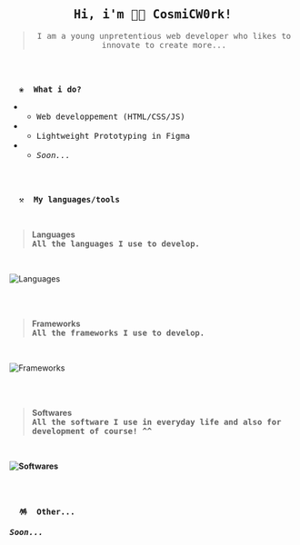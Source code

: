 <h2 align="center"><samp>Hi, i'm 💫🚀 CosmiCW0rk!</samp></h2>

> <p align="center"><samp>I am a young unpretentious web developer who likes to innovate to create more...</samp></p>

<br>
<br>
<pre>
  ❀  <strong>What i do?</strong>
</pre>

+ + <samp>Web developpement (HTML/CSS/JS) </samp>

+ + <samp>Lightweight Prototyping in Figma</samp>

+ + <samp>*Soon...*</samp>




<br>
<br>
<pre>
  ⚒  <strong>My languages/tools</strong>
</pre>

<br>

> **Languages**<br> <samp><strong>All the languages ​​I use to develop.</strong></samp>

<br>

![Languages](https://go-skill-icons.vercel.app/api/icons?i=html,,css,,js,,python)

<br>
<br>

> **Frameworks**<br> <samp><strong>All the frameworks ​​I use to develop.</strong></samp>

<br>

![Frameworks](https://go-skill-icons.vercel.app/api/icons?i=tailwindcss,,alpinejs)

<br>
<br>

> **Softwares**<br> <samp><strong>All the software I use in everyday life and also for development of course! ^^<strong></samp>

<br>

![Softwares](https://go-skill-icons.vercel.app/api/icons?i=discord,,vscode,,github,,figma,,debian,,bash)

<br>
<br>
<pre>
  🪅  <strong>Other...</strong>
</pre>

*<samp>Soon...</samp>*

<br>
